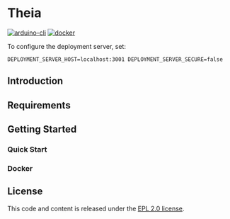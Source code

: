 # Theia

[![arduino-cli](https://img.shields.io/badge/arduino--cli-0.20.0-00979C)](https://github.com/arduino/arduino-cli/releases/tag/0.20.0)
[![docker](https://img.shields.io/badge/Docker-Support-2496ED?logo=docker)](https://https://docker.com/)

To configure the deployment server, set:

```
DEPLOYMENT_SERVER_HOST=localhost:3001 DEPLOYMENT_SERVER_SECURE=false
```

## Introduction

## Requirements

## Getting Started

### Quick Start

### Docker

## License

This code and content is released under the [EPL 2.0 license](https://github.com/eclipsesource/cdtcloud-deploymentserver/blob/main/LICENSE).
